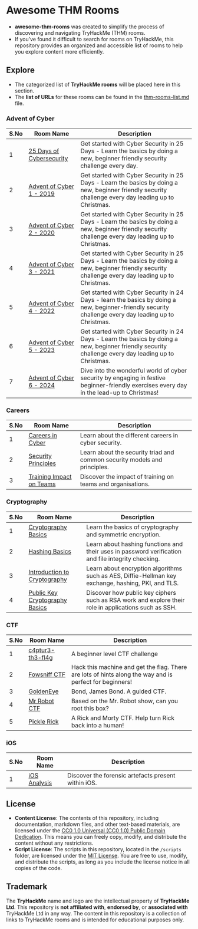 # Awesome THM Rooms
- **awesome-thm-rooms** was created to simplify the process of discovering and navigating TryHackMe (THM) rooms.
- If you’ve found it difficult to search for rooms on TryHackMe, this repository provides an organized and accessible list of rooms to help you explore content more efficiently.
## Explore
- The categorized list of **TryHackMe rooms** will be placed here in this section.
- The **list of URLs** for these rooms can be found in the [thm-rooms-list.md](./thm-rooms-list.md) file.

### Advent of Cyber
| S.No | Room Name | Description |
|-------|-----------|-------------|
| 1 | [25 Days of Cybersecurity](https://tryhackme.com/r/room/learncyberin25days) | Get started with Cyber Security in 25 Days - Learn the basics by doing a new, beginner friendly security challenge every day. |
| 2 | [Advent of Cyber 1 - 2019](https://tryhackme.com/r/room/25daysofchristmas) | Get started with Cyber Security in 25 Days - Learn the basics by doing a new, beginner friendly security challenge every day leading up to Christmas. |
| 3 | [Advent of Cyber 2 - 2020](https://tryhackme.com/r/room/adventofcyber2) | Get started with Cyber Security in 25 Days - Learn the basics by doing a new, beginner friendly security challenge every day leading up to Christmas. |
| 4 | [Advent of Cyber 3 - 2021](https://tryhackme.com/r/room/adventofcyber3) | Get started with Cyber Security in 25 Days - Learn the basics by doing a new, beginner friendly security challenge every day leading up to Christmas. |
| 5 | [Advent of Cyber 4 - 2022](https://tryhackme.com/r/room/adventofcyber4) | Get started with Cyber Security in 24 Days - learn the basics by doing a new, beginner-friendly security challenge every day leading up to Christmas. |
| 6 | [Advent of Cyber 5 - 2023](https://tryhackme.com/r/room/adventofcyber2023) | Get started with Cyber Security in 24 Days - Learn the basics by doing a new, beginner friendly security challenge every day leading up to Christmas. |
| 7 | [Advent of Cyber 6 - 2024](https://tryhackme.com/r/room/adventofcyber2024) | Dive into the wonderful world of cyber security by engaging in festive beginner-friendly exercises every day in the lead-up to Christmas! |

### Careers
| S.No | Room Name | Description |
|-------|-----------|-------------|
| 1 | [Careers in Cyber](https://tryhackme.com/r/room/careersincyber) | Learn about the different careers in cyber security. |
| 2 | [Security Principles](https://tryhackme.com/r/room/securityprinciples) | Learn about the security triad and common security models and principles. |
| 3 | [Training Impact on Teams](https://tryhackme.com/r/room/training) | Discover the impact of training on teams and organisations. |

### Cryptography
| S.No | Room Name | Description |
|-------|-----------|-------------|
| 1 | [Cryptography Basics](https://tryhackme.com/r/room/cryptographybasics) | Learn the basics of cryptography and symmetric encryption. |
| 2 | [Hashing Basics](https://tryhackme.com/r/room/hashingbasics) | Learn about hashing functions and their uses in password verification and file integrity checking. |
| 3 | [Introduction to Cryptography](https://tryhackme.com/r/room/cryptographyintro) | Learn about encryption algorithms such as AES, Diffie-Hellman key exchange, hashing, PKI, and TLS. |
| 4 | [Public Key Cryptography Basics](https://tryhackme.com/r/room/publickeycrypto) | Discover how public key ciphers such as RSA work and explore their role in applications such as SSH. |

### CTF
| S.No | Room Name | Description |
|-------|-----------|-------------|
| 1 | [c4ptur3-th3-fl4g](https://tryhackme.com/r/room/c4ptur3th3fl4g) | A beginner level CTF challenge |
| 2 | [Fowsniff CTF](https://tryhackme.com/r/room/ctf) | Hack this machine and get the flag. There are lots of hints along the way and is perfect for beginners! |
| 3 | [GoldenEye](https://tryhackme.com/r/room/goldeneye) | Bond, James Bond. A guided CTF. |
| 4 | [Mr Robot CTF](https://tryhackme.com/r/room/mrrobot) | Based on the Mr. Robot show, can you root this box? |
| 5 | [Pickle Rick](https://tryhackme.com/r/room/picklerick) | A Rick and Morty CTF. Help turn Rick back into a human! |

### iOS
| S.No | Room Name | Description |
|-------|-----------|-------------|
| 1 | [iOS Analysis](https://tryhackme.com/r/room/iosanalysis) | Discover the forensic artefacts present within iOS. |
## License
- **Content License**: The contents of this repository, including documentation, markdown files, and other text-based materials, are licensed under the [CC0 1.0 Universal (CC0 1.0) Public Domain Dedication](/LICENSE). This means you can freely copy, modify, and distribute the content without any restrictions.
- **Script License**: The scripts in this repository, located in the `/scripts` folder, are licensed under the [MIT License](/LICENSE.md). You are free to use, modify, and distribute the scripts, as long as you include the license notice in all copies of the code.
## Trademark
The **TryHackMe** name and logo are the intellectual property of **TryHackMe Ltd**. This repository is **not affiliated with**, **endorsed by**, or **associated with** TryHackMe Ltd in any way. The content in this repository is a collection of links to TryHackMe rooms and is intended for educational purposes only.
